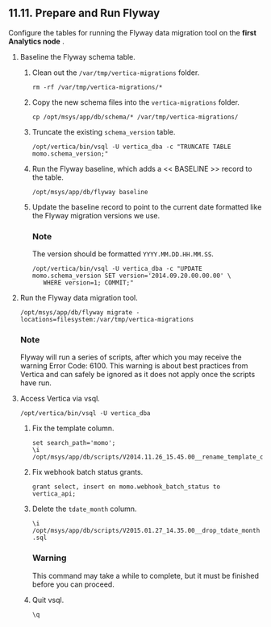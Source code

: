 ## 11.11. Prepare and Run Flyway

Configure the tables for running the Flyway data migration tool on the **first Analytics node** .

1.  Baseline the Flyway schema table.

    1.  Clean out the `/var/tmp/vertica-migrations` folder.

        `rm -rf /var/tmp/vertica-migrations/*`
    2.  Copy the new schema files into the `vertica-migrations` folder.

        `cp /opt/msys/app/db/schema/* /var/tmp/vertica-migrations/`
    3.  Truncate the existing `schema_version` table.

        `/opt/vertica/bin/vsql -U vertica_dba -c "TRUNCATE TABLE momo.schema_version;"`
    4.  Run the Flyway baseline, which adds a << BASELINE >> record to the table.

        `/opt/msys/app/db/flyway baseline`
    5.  Update the baseline record to point to the current date formatted like the Flyway migration versions we use.

        ### Note

        The version should be formatted `YYYY.MM.DD.HH.MM.SS`.

        ```
        /opt/vertica/bin/vsql -U vertica_dba -c "UPDATE momo.schema_version SET version='2014.09.20.00.00.00' \
           WHERE version=1; COMMIT;"
        ```

2.  Run the Flyway data migration tool.

    `/opt/msys/app/db/flyway migrate -locations=filesystem:/var/tmp/vertica-migrations`
    ### Note

    Flyway will run a series of scripts, after which you may receive the warning Error Code: 6100\. This warning is about best practices from Vertica and can safely be ignored as it does not apply once the scripts have run.

3.  Access Vertica via vsql.

    `/opt/vertica/bin/vsql -U vertica_dba`

    1.  Fix the template column.

        ```
        set search_path='momo';
        \i /opt/msys/app/db/scripts/V2014.11.26_15.45.00__rename_template_column.sql
        ```

    2.  Fix webhook batch status grants.

        `grant select, insert on momo.webhook_batch_status to vertica_api;`
    3.  Delete the `tdate_month` column.

        `\i /opt/msys/app/db/scripts/V2015.01.27_14.35.00__drop_tdate_month.sql`
        ### Warning

        This command may take a while to complete, but it must be finished before you can proceed.

    4.  Quit vsql.

        `\q`
